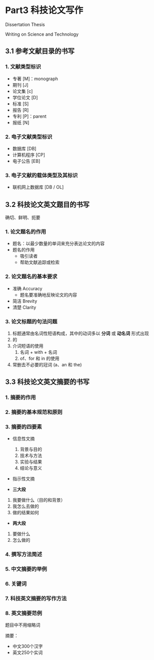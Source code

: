 # Part3 科技论文写作

Dissertation Thesis

Writing on Science and Technology



## 3.1 参考文献目录的书写

### 1. 文献类型标识

- 专著 [M]：monograph
- 期刊 [J]
- 论文集 [c]
- 学位论文 [D]
- 标准 [S]
- 报告 [R]
- 专利 [P]：parent
- 报纸 [N]



### 2. 电子文献类型标识

- 数据库 [DB]
- 计算机程序 [CP]
- 电子公告 [EB]



### 3. 电子文献的载体类型及其标识

- 联机网上数据库 [DB / OL]



## 3.2 科技论文英文题目的书写

确切、鲜明、扼要

### 1. 论文题名的作用

- 题名：以最少数量的单词来充分表达论文的内容
- 题名的作用
    - 吸引读者
    - 帮助文献追踪或检索



### 2. 论文题名的基本要求

- 准确 Accuracy
    - 题名要准确地反映论文的内容
- 简洁 Brevity
- 清楚 Clarity



### 3. 论文标题的句法问题

1. 标题通常由名词性短语构成，其中的动词多以 **分词** 或 **动名词** 形式出现
2. 的
3. 介词短语的使用
    1. 名词 + with + 名词
    2. of、for 和 in 的使用
4. 常删去不必要的冠词 (a、an 和 the)



## 3.3 科技论文英文摘要的书写

### 1. 摘要的作用



### 2. 摘要的基本规范和原则



### 3. 摘要的四要素

- 信息性文摘
    1. 背景与目的
    2. 技术与方法
    3. 实验与结果
    4. 结论与意义
- 指示性文摘



- **三大段**

1. 我要做什么（目的和背景）
2. 我怎么去做的
3. 做的结果如何

- **两大段**

1. 要做什么
2. 怎么做的



### 4. 撰写方法简述



### 5. 中文摘要的举例



### 6. 关键词



### 7. 科技英文摘要的写作方法



### 8. 英文摘要范例







题目中不用缩略词

摘要：

- 中文300个汉字
- 英文250个实词